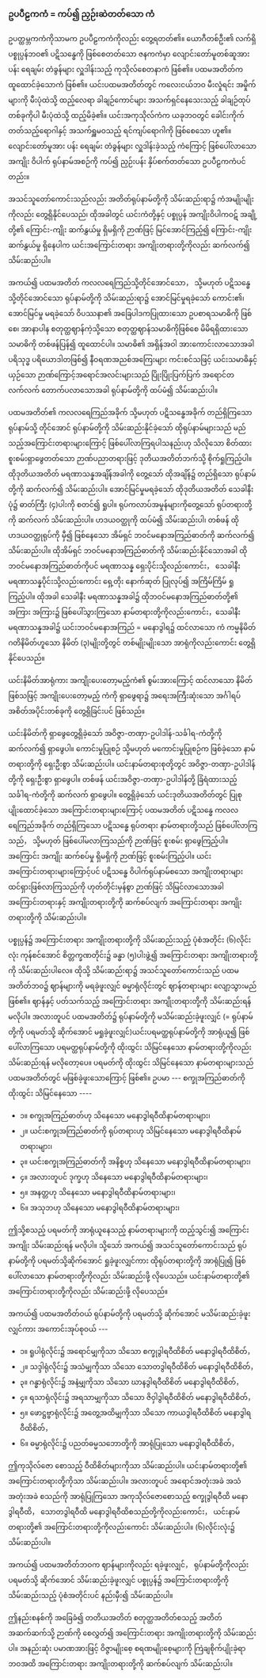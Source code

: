 ### ဥပပီဠကကံ = ကပ်၍ ညှဉ်းဆဲတတ်သော ကံ

ဥပတ္ထမ္ဘကကံကိုသာမက ဥပပီဠကကံကိုလည်း တွေ့ရတတ်၏။ 
ယောဂီတစ်ဦး၏ လက်ရှိပစ္စုပ္ပန်ဘဝ၏ ပဋိသန္ဓေကို ဖြစ်စေတတ်သော ဇနကကံမှာ လျောင်းတော်မူတစ်ဆူအား ပန်း ရေချမ်း တံခွန်များ လှူဒါန်းသည့် ကုသိုလ်စေတနာကံ ဖြစ်၏။ 
ပထမအတိတ်က ထူထောင်ခဲ့သောကံ ဖြစ်၏။ 
ယင်းပထမအတိတ်တွင် ကလေးငယ်ဘဝ မီးလှုံရင်း အမှိုက်များကို မီးပုံထဲသို့ ထည့်လေရာ ခါချဉ်ကောင်များ အသက်ရှင်နေသေးသည့် ခါချဉ်ထုပ် တစ်ခုကိုပါ မီးပုံထဲသို့ ထည့်မိခဲ့၏။ 
ယင်းအကုသိုလ်ကံက ယခုဘဝတွင် ခေါင်းကိုက်တတ်သည့်ရောဂါနှင့် အသက်ရှူမဝသည့် ရင်ကျပ်ရောဂါကို ဖြစ်စေသော ဟူ၏။ 
လျောင်းတော်မူအား ပန်း ရေချမ်း တံခွန်များ လှူဒါန်းခဲ့သည့် ကံကြောင့် ဖြစ်ပေါ်လာသော အကျိုး ဝိပါက် ရုပ်နာမ်အစဉ်ကို ကပ်၍ ညှဉ်းပန်း နှိပ်စက်တတ်သော ဥပပီဠကကံပင်တည်း။

အသင်သူတော်ကောင်းသည်လည်း အတိတ်ရုပ်နာမ်တို့ကို သိမ်းဆည်းရာ၌ ကံအမျိုးမျိုးကိုလည်း တွေ့ရှိနိုင်ပေသည်၊ ထိုအခါတွင် ယင်းကံတို့နှင့် ပစ္စုပ္ပန် အကျိုးဝိပါကဝဋ် အချို့တို့၏ ကြောင်း-ကျိုး ဆက်နွှယ်မှု ရှိမရှိကို ဉာဏ်ဖြင့် မြင်အောင်ကြည့်၍ ကြောင်း-ကျိုး ဆက်နွှယ်မှု ရှိနေပါက ယင်းအကြောင်းတရား အကျိုးတရားတို့ကိုလည်း ဆက်လက်၍ သိမ်းဆည်းပါ။

အကယ်၍ ပထမအတိတ် ကလလရေကြည်သို့တိုင်အောင်သော， သို့မဟုတ် ပဋိသန္ဓေသို့တိုင်အောင်သော ရုပ်နာမ်တို့ကို သိမ်းဆည်းရာ၌ အောင်မြင်မှုရခဲ့သော် ကောင်း၏၊ အောင်မြင်မှု မရခဲ့သော် ဝိပဿနာ၏ အခြေပါဒကပြုထားသော ဥပစာရသမာဓိကို ဖြစ်စေ၊ အာနာပါန စတုတ္ထဈာန်ကဲ့သို့သော စတုတ္ထဈာန်သမာဓိကိုဖြစ်စေ မိမိရရှိထားသော သမာဓိကို တစ်ဖန်ပြန်၍ ထူထောင်ပါ။ 
သမာဓိ၏ အရှိန်အဝါ အားကောင်းလာသောအခါ ပရိသုဒ္ဓ ပရိယောဒါတဖြစ်၍ နီဝရဏအညစ်အကြေးများ ကင်းစင်သဖြင့် ယင်းသမာဓိနှင့် ယှဉ်သော ဉာဏ်ကြောင့်အရောင်အလင်းများသည် ပြိုးပြိုးပြက်ပြက် အရောင်တလက်လက် တောက်ပလာသောအခါ ရုပ်နာမ်တို့ကို ထပ်မံ၍ သိမ်းဆည်းပါ။

ပထမအတိတ်၏ ကလလရေကြည်အခိုက် သို့မဟုတ် ပဋိသန္ဓေအခိုက် တည်ရှိကြသော ရုပ်နာမ်သို့ တိုင်အောင် ရုပ်နာမ်တို့ကို သိမ်းဆည်းနိုင်ခဲ့သော် ထိုရုပ်နာမ်များသည် မည်သည့်အကြောင်းတရားများကြောင့် ဖြစ်ပေါ်လာကြရပါသနည်းဟု သိလိုသော စိတ်ထား စူးစမ်းရှာဖွေတတ်သော ဉာဏ်ပညာတရားဖြင့် ဒုတိယအတိတ်ဘက်သို့ စိုက်ရှုကြည့်ပါ။ 
ထိုဒုတိယအတိတ် မရဏာသန္နအချိန်အခါကို တွေ့သော် ထိုအချိန်၌ တည်ရှိသော ရုပ်နာမ်တို့ကို ဆက်လက်၍ သိမ်းဆည်းပါ။ 
အောင်မြင်မှုမရခဲ့သော် ထိုဒုတိယအတိတ် သေခါနီးပုံ၌ ဓာတ်ကြီး (၄)ပါးကို စတင်၍ ရှုပါ။ 
ရုပ်ကလာပ်အမှုန်များကိုတွေ့သော် ရုပ်တရားတို့ကို ဆက်လက် သိမ်းဆည်းပါ။ 
ဟဒယဝတ္ထုကို ထပ်မံ၍ သိမ်းဆည်းပါ၊ တစ်ဖန် ထိုဟဒယဝတ္ထုရုပ်ကို မှီ၍ ဖြစ်နေသော အိမ်ရှင် ဘဝင်မနောအကြည်ဓာတ်ကို ဆက်လက်၍ သိမ်းဆည်းပါ။ 
ထိုအိမ်ရှင် ဘဝင်မနောအကြည်ဓာတ်ကို သိမ်းဆည်းနိုင်သောအခါ ထိုဘဝင်မနောအကြည်ဓာတ်ကိုပင် မရဏာသန္န ရှေးပိုင်းသို့လည်းကောင်း， သေခါနီး မရဏာသန္နပိုင်းသို့လည်းကောင်း ရှေ့တိုး နောက်ဆုတ် ပြုလုပ်၍ အကြိမ်ကြိမ် ရှုကြည့်ပါ။ 
ထိုအခါ သေခါနီး မရဏာသန္နအခါ၌ ထိုဘဝင်မနောအကြည်ဓာတ်တို့၏ အကြား အကြား၌ ဖြစ်ပေါ်သွားကြသော နာမ်တရားတို့ကိုလည်းကောင်း，သေခါနီး မရဏာသန္နအခါ၌ ယင်းဘဝင်မနောအကြည် = မနောဒွါရ၌ ထင်လာသော ကံ ကမ္မနိမိတ် ဂတိနိမိတ်ဟူသော နိမိတ် (၃)မျိုးတို့တွင် တစ်မျိုးမျိုးသော အာရုံကိုလည်းကောင်း တွေ့ရှိနိုင်ပေသည်။

ယင်းနိမိတ်အာရုံကား အကျိုးပေးတော့မည့်ကံ၏ စွမ်းအားကြောင့် ထင်လာသော နိမိတ်ဖြစ်သဖြင့် အကျိုးပေးတော့မည့် ကံကို ရှာဖွေရာ၌ အရေးအကြီးဆုံးသော အင်္ဂါရပ် အစိတ်အပိုင်းတစ်ခုကို တွေ့ရှိခြင်းပင် ဖြစ်သည်။

ယင်းနိမိတ်ကို ရှာဖွေတွေ့ရှိခဲ့သော် အဝိဇ္ဇာ-တဏှာ-ဥပါဒါန်-သင်္ခါရ-ကံတို့ကို ဆက်လက်၍ ရှာဖွေပါ။ 
ကောင်းမှုပြုစဉ် သို့မဟုတ် မကောင်းမှုပြုစဉ်က ဖြစ်ခဲ့သော နာမ်တရားတို့ကို ရှေးဦးစွာ သိမ်းဆည်းပါ။ 
ယင်းနာမ်တရားစုတို့တွင် အဝိဇ္ဇာ-တဏှာ-ဥပါဒါန်တို့ကို ရှေးဦးစွာ ရှာဖွေပါ။ 
တစ်ဖန် ယင်းအဝိဇ္ဇာ-တဏှာ-ဥပါဒါန်တို့ ခြံရံထားသည့် သင်္ခါရ-ကံတို့ကို ဆက်လက် ရှာဖွေပါ။ 
တွေ့ရှိခဲ့သော် ယင်းဒုတိယအတိတ်တွင် ပြုစုပျိုးထောင်ခဲ့သော အကြောင်းတရားများကြောင့် ပထမအတိတ် ပဋိသန္ဓေ ကလလရေကြည်အခိုက် တည်ရှိကြသော ပဋိသန္ဓေ ရုပ်တရား နာမ်တရားတို့သည် ဖြစ်ပေါ်လာကြသည်， သို့မဟုတ် ဖြစ်ပေါ်မလာကြသည်ကို ဉာဏ်ဖြင့် စူးစမ်း ရှာဖွေကြည့်ပါ။ 
အကြောင်း အကျိုး ဆက်စပ်မှု ရှိမရှိကို ဉာဏ်ဖြင့် စူးစမ်းကြည့်ပါ။ 
ယင်းအကြောင်းတရားများကြောင့်ပင် ပဋိသန္ဓေ ဝိပါက်ရုပ်နာမ်စသော အကျိုးတရားများ ထင်ရှားဖြစ်လာကြသည်ကို ဟုတ်တိုင်းမှန်စွာ ဉာဏ်ဖြင့် သိမြင်လာသောအခါ အကြောင်းတရားနှင့် အကျိုးတရားတို့ကို ဆက်စပ်လျက် အကြောင်းတရား အကျိုးတရားတို့ကို သိမ်းဆည်းပါ။

ပစ္စုပ္ပန်၌ အကြောင်းတရား အကျိုးတရားတို့ကို သိမ်းဆည်းသည့် ပုံစံအတိုင်း (၆)လိုင်းလုံး ကုန်စင်အောင် စိတ္တက္ခဏတိုင်း၌ ခန္ဓာ (၅)ပါးဖွဲ့၍ အကြောင်းတရား အကျိုးတရားတို့ကို သိမ်းဆည်းပါလေ။ 
ထိုသို့ သိမ်းဆည်းရာ၌ အသင်သူတော်ကောင်းသည် ပထမအတိတ်ဘဝ၌ ဈာန်များကို မရခဲ့ဖူးလျှင် ဓမ္မာရုံလိုင်းတွင် ဈာန်တရားများ လျော့သွားမည် ဖြစ်၏။ 
ဈာန်နှင့် ပတ်သက်သည့် အကြောင်းတရား အကျိုးတရားတို့ကို သိမ်းဆည်းရန် မလိုပါ။ 
အလားတူပင် ပထမအတိတ်၌ ရုပ်နာမ်တို့ကို မသိမ်းဆည်းခဲ့ဖူးလျှင် (= ရုပ်နာမ်တို့ကို ပရမတ်သို့ ဆိုက်အောင် မရှုခဲ့ဖူးလျှင်)ယင်းပရမတ္ထရုပ်နာမ်တို့ကို အာရုံယူ၍ ဖြစ်ပေါ်လာကြသော ပရမတ္ထရုပ်နာမ်တို့ကို ထိုးထွင်း သိမြင်နေသော နာမ်တရားတို့ကိုလည်း သိမ်းဆည်းရန် မလိုတော့ပေ။ 
ပရမတ်ကို ထိုးထွင်း သိမြင်နေသော နာမ်တရားများသည် ပထမအတိတ်တွင် မဖြစ်ခဲ့ဖူးသောကြောင့် ဖြစ်၏။ 
ဥပမာ --- စက္ခုအကြည်ဓာတ်ကို ထိုးထွင်း သိမြင်နေသော ----

- ၁။ စက္ခုအကြည်ဓာတ်ဟု သိနေသော မနောဒွါရဝီထိနာမ်တရားများ၊
- ၂။ ယင်းစက္ခုအကြည်ဓာတ်ကို ရုပ်တရားဟု သိမြင်နေသော မနောဒွါရဝီထိနာမ်တရားများ၊
- ၃။ ယင်းစက္ခုအကြည်ဓာတ်ကို အနိစ္စဟု သိနေသော မနောဒွါရဝီထိနာမ်တရားများ၊
- ၄။ အလားတူပင် ဒုက္ခဟု သိနေသော မနောဒွါရဝီထိနာမ်တရားများ၊
- ၅။ အနတ္တဟု သိနေသော မနောဒွါရဝီထိနာမ်တရားများ၊
- ၆။ အသုဘဟု သိနေသော မနောဒွါရဝီထိနာမ်တရားများ၊

ဤသို့စသည့် ပရမတ်ကို အာရုံယူနေသည့် နာမ်တရားများကို ထည့်သွင်း၍ အကြောင်း အကျိုး သိမ်းဆည်းရန် မလိုပါ။ 
သို့သော် အကယ်၍ အသင်သူတော်ကောင်းသည် ရုပ်နာမ်တို့ကို ပရမတ်သို့ဆိုက်အောင် ရှုခဲ့ဖူးလျှင်ကား ထိုရုပ်တရားတို့ကို အာရုံပြု၍ ဖြစ်ပေါ်လာသော နာမ်တရားတို့ကိုလည်း သိမ်းဆည်းဖို့ လိုပေသည်။ 
ယင်းနာမ်တရားတို့၏ အကြောင်းတရားတို့ကိုလည်း သိမ်းဆည်းဖို့ လိုပေသည်။

အကယ်၍ ပထမအတိတ်ဝယ် ရုပ်နာမ်တို့ကို ပရမတ်သို့ ဆိုက်အောင် မသိမ်းဆည်းခဲ့ဖူးလျှင်ကား အကောင်းအုပ်စုဝယ် ---

- ၁။ ရူပါရုံလိုင်း၌ အရောင်မျှကိုသာ သိသော စက္ခုဒွါရဝီထိစိတ် မနောဒွါရဝီထိစိတ်，
- ၂။ သဒ္ဒါရုံလိုင်း၌ အသံမျှကိုသာ သိသော သောတဒွါရဝီထိစိတ် မနောဒွါရဝီထိစိတ်，
- ၃။ ဂန္ဓာရုံလိုင်း၌ အနံ့မျှကိုသာ သိသော ဃာနဒွါရဝီထိစိတ် မနောဒွါရဝီထိစိတ်，
- ၄။ ရသာရုံလိုင်း၌ အရသာမျှကိုသာ သိသော ဇိဝှါဒွါရဝီထိစိတ် မနောဒွါရဝီထိစိတ်，
- ၅။ ဖောဋ္ဌဗ္ဗာရုံလိုင်း၌ အတွေ့အထိမျှကိုသာ သိသော ကာယဒွါရဝီထိစိတ် မနောဒွါရဝီထိစိတ်，
- ၆။ ဓမ္မာရုံလိုင်း၌ ပညတ်ဓမ္မသဘောတို့ကို အာရုံပြုသော မနောဒွါရဝီထိစိတ်，

ဤကုသိုလ်ဇော စောသည့် ဝီထိစိတ်များကိုသာ သိမ်းဆည်းပါ။ 
ယင်းနာမ်တရားတို့၏ အကြောင်းတရားတို့ကိုသာ သိမ်းဆည်းပါ။ 
အလားတူပင် အရောင်အတုံးအခဲ အသံအတုံးအခဲ စသည်ကို အာရုံပြုကြသော အကုသိုလ်ဇောစောသည့် စက္ခုဒွါရဝီထိ မနောဒွါရဝီထိ， သောတဒွါရဝီထိ မနောဒွါရဝီထိစသည်တို့ကိုလည်းကောင်း， ယင်းနာမ်တရားတို့၏ အကြောင်းတရားတို့ကိုလည်းကောင်း သိမ်းဆည်းပါ။ 
(၆)လိုင်းလုံး၌ သိမ်းဆည်းပါ။

အကယ်၍ ပထမအတိတ်ဘဝက ဈာန်များကိုလည်း ရခဲ့ဖူးလျှင်， ရုပ်နာမ်တို့ကိုလည်း ပရမတ်သို့ ဆိုက်အောင် သိမ်းဆည်းခဲ့ဖူးလျှင် ပစ္စုပ္ပန်၌ အကြောင်းတရားတို့ကို သိမ်းဆည်းသည့် ပုံစံအတိုင်းပင် နည်းမှီး၍ သိမ်းဆည်းပါ။

ဤနည်းစနစ်ကို အခြေခံ၍ တတိယအတိတ် စတုတ္ထအတိတ်စသည့် အတိတ်အဆက်ဆက်သို့ ဉာဏ်ကို စေလွှတ်၍ အကြောင်းတရား အကျိုးတရားတို့ကို သိမ်းဆည်းပါ။ 
အနည်းဆုံး ပမာဏအားဖြင့် ဝိဇ္ဇာမျိုးစေ့ စရဏမျိုးစေ့များကို ကြဲချစိုက်ပျိုးခဲ့ရာ ဘဝအထိ အကြောင်းတရား အကျိုးတရားတို့ကို ဆက်စပ်လျက် သိမ်းဆည်းပါ။

